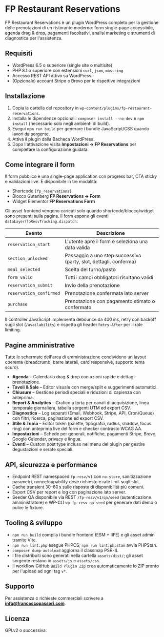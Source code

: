 # FP Restaurant Reservations

FP Restaurant Reservations è un plugin WordPress completo per la gestione delle prenotazioni di un ristorante moderno: form single-page accessibile, agenda drag & drop, pagamenti facoltativi, analisi marketing e strumenti di diagnostica per l'assistenza.

## Requisiti

- WordPress 6.5 o superiore (single site o multisite)
- PHP 8.1 o superiore con estensioni `curl`, `json`, `mbstring`
- Accesso REST API attivo su WordPress
- (Opzionale) account Stripe e Brevo per le rispettive integrazioni

## Installazione

1. Copia la cartella del repository in `wp-content/plugins/fp-restaurant-reservations`.
2. Installa le dipendenze opzionali: `composer install --no-dev` e `npm install` (necessario solo negli ambienti di build).
3. Esegui `npm run build` per generare i bundle JavaScript/CSS quando lavori da sorgente.
4. Attiva il plugin dalla Bacheca WordPress.
5. Dopo l'attivazione visita **Impostazioni → FP Reservations** per completare la configurazione guidata.

## Come integrare il form

Il form pubblico è una single-page application con progress bar, CTA sticky e validazioni live. È disponibile in tre modalità:

- Shortcode `[fp_reservations]`
- Blocco Gutenberg **FP Reservations → Form**
- Widget Elementor **FP Reservations Form**

Gli asset frontend vengono caricati solo quando shortcode/blocco/widget sono presenti sulla pagina. Il form espone gli eventi `dataLayer`/`fpResvTracking.dispatch`:

| Evento | Descrizione |
| --- | --- |
| `reservation_start` | L'utente apre il form e seleziona una data valida |
| `section_unlocked` | Passaggio a uno step successivo (party, slot, dettagli, conferma) |
| `meal_selected` | Scelta del turno/pasto |
| `form_valid` | Tutti i campi obbligatori risultano validi |
| `reservation_submit` | Invio della prenotazione |
| `reservation_confirmed` | Prenotazione confermata lato server |
| `purchase` | Prenotazione con pagamento stimato o confermato |

Il controller JavaScript implementa debounce da 400 ms, retry con backoff sugli slot (`/availability`) e rispetta gli header `Retry-After` per il rate limiting.

## Pagine amministrative

Tutte le schermate dell'area di amministrazione condividono un layout coerente (breadcrumb, barre laterali, card responsive, supporto tema scuro).

- **Agenda** – Calendario drag & drop con azioni rapide e dettagli prenotazione.
- **Tavoli & Sale** – Editor visuale con merge/split e suggerimenti automatici.
- **Chiusure** – Gestione periodi speciali e riduzioni di capienza con anteprima.
- **Report & Analytics** – Grafico a torta per canali di acquisizione, linea temporale giornaliera, tabella sorgenti UTM ed export CSV.
- **Diagnostica** – Log separati (Email, Webhook, Stripe, API, Cron/Queue) con filtri, ricerca, paginazione ed export CSV.
- **Stile & Tema** – Editor token (palette, tipografia, radius, shadow, focus ring) con anteprima live del form e checker contrasto WCAG AA.
- **Impostazioni** – Schede per generali, notifiche, pagamenti Stripe, Brevo, Google Calendar, privacy e lingua.
- **Eventi** – Custom post type incluso nel menu del plugin per gestire degustazioni e serate speciali.

## API, sicurezza e performance

- Endpoint REST namespaced `fp-resv/v1` con `no-store`, sanitizzazione parametri, nonce/capability dove richiesto e rate limit sugli slot.
- Cache transient 30–60 s sulle risposte di disponibilità più comuni.
- Export CSV per report e log con paginazione lato server.
- Seeder QA disponibile via REST `/fp-resv/v1/qa/seed` (autenticazione amministratore) e WP-CLI `wp fp-resv qa seed` per generare dati demo o pulire le fixture.

## Tooling & sviluppo

- `npm run build` compila i bundle frontend (ESM + IIFE) e gli asset admin tramite Vite.
- `npm run lint:php` esegue PHPCS; `npm run lint:phpstan` avvia PHPStan.
- `composer dump-autoload` aggiorna il classmap PSR-4.
- I file distribuiti sono generati nella cartella `assets/dist/`; gli asset sorgente restano in `assets/js` e `assets/css`.
- Il workflow GitHub `Build Plugin Zip` crea automaticamente lo ZIP pronto per l'upload ad ogni tag `v*`.

## Supporto

Per assistenza o richieste commerciali scrivere a **info@francescopasseri.com**.

## Licenza

GPLv2 o successiva.

